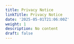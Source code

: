 ```yaml
---
title: Privacy Notice
linkTitle: Privacy Notice
date: '2025-05-01T21:06:00Z'
weight: 1
description: No content
draft: false
---
```



